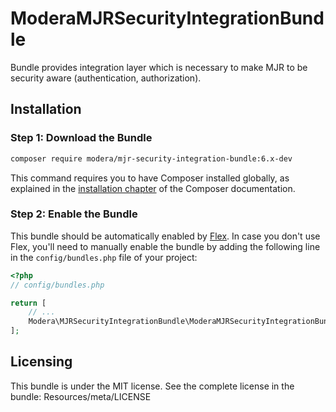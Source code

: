 # ModeraMJRSecurityIntegrationBundle

Bundle provides integration layer which is necessary to make MJR to be security aware (authentication, authorization).

## Installation

### Step 1: Download the Bundle

``` bash
composer require modera/mjr-security-integration-bundle:6.x-dev
```

This command requires you to have Composer installed globally, as explained
in the [installation chapter](https://getcomposer.org/doc/00-intro.md) of the Composer documentation.

### Step 2: Enable the Bundle

This bundle should be automatically enabled by [Flex](https://symfony.com/doc/current/setup/flex.html).
In case you don't use Flex, you'll need to manually enable the bundle by
adding the following line in the `config/bundles.php` file of your project:

``` php
<?php
// config/bundles.php

return [
    // ...
    Modera\MJRSecurityIntegrationBundle\ModeraMJRSecurityIntegrationBundle::class => ['all' => true],
];
```

## Licensing

This bundle is under the MIT license. See the complete license in the bundle:
Resources/meta/LICENSE
